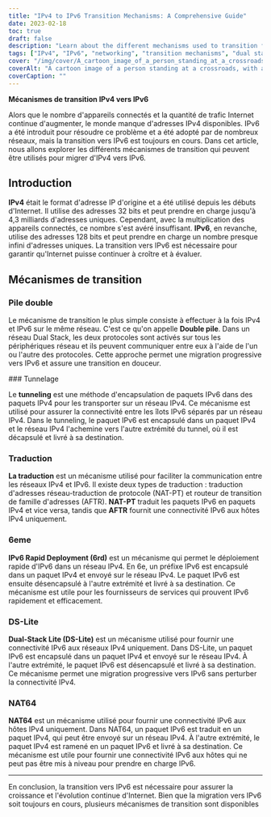 ```yaml
---
title: "IPv4 to IPv6 Transition Mechanisms: A Comprehensive Guide"
date: 2023-02-18
toc: true
draft: false
description: "Learn about the different mechanisms used to transition from IPv4 to IPv6 in this comprehensive guide."
tags: ["IPv4", "IPv6", "networking", "transition mechanisms", "dual stack", "NAT64", "DNS64", "IPv6 tunneling", "ISATAP", "6to4", "DS-lite", "MAP-T", "IPv6 migration", "network protocols", "internet protocol", "network architecture", "routing", "subnetting", "addressing"]
cover: "/img/cover/A_cartoon_image_of_a_person_standing_at_a_crossroads.png"
coverAlt: "A cartoon image of a person standing at a crossroads, with a signpost showing IPv4 and IPv6 directions, representing the choice and transition between the two protocols."
coverCaption: ""
---
```


**Mécanismes de transition IPv4 vers IPv6**  Alors que le nombre d'appareils connectés et la quantité de trafic Internet continue d'augmenter, le monde manque d'adresses IPv4 disponibles. IPv6 a été introduit pour résoudre ce problème et a été adopté par de nombreux réseaux, mais la transition vers IPv6 est toujours en cours. Dans cet article, nous allons explorer les différents mécanismes de transition qui peuvent être utilisés pour migrer d'IPv4 vers IPv6.  ## Introduction  **IPv4** était le format d'adresse IP d'origine et a été utilisé depuis les débuts d'Internet. Il utilise des adresses 32 bits et peut prendre en charge jusqu'à 4,3 milliards d'adresses uniques. Cependant, avec la multiplication des appareils connectés, ce nombre s'est avéré insuffisant. **IPv6**, en revanche, utilise des adresses 128 bits et peut prendre en charge un nombre presque infini d'adresses uniques. La transition vers IPv6 est nécessaire pour garantir qu'Internet puisse continuer à croître et à évaluer.  ## Mécanismes de transition  ### Pile double  Le mécanisme de transition le plus simple consiste à effectuer à la fois IPv4 et IPv6 sur le même réseau. C'est ce qu'on appelle **Double pile**. Dans un réseau Dual Stack, les deux protocoles sont activés sur tous les périphériques réseau et ils peuvent communiquer entre eux à l'aide de l'un ou l'autre des protocoles. Cette approche permet une migration progressive vers IPv6 et assure une transition en douceur.  ### Tunnelage  Le **tunneling** est une méthode d'encapsulation de paquets IPv6 dans des paquets IPv4 pour les transporter sur un réseau IPv4. Ce mécanisme est utilisé pour assurer la connectivité entre les îlots IPv6 séparés par un réseau IPv4. Dans le tunneling, le paquet IPv6 est encapsulé dans un paquet IPv4 et le réseau IPv4 l'achemine vers l'autre extrémité du tunnel, où il est décapsulé et livré à sa destination.  ### Traduction  **La traduction** est un mécanisme utilisé pour faciliter la communication entre les réseaux IPv4 et IPv6. Il existe deux types de traduction : traduction d'adresses réseau-traduction de protocole (NAT-PT) et routeur de transition de famille d'adresses (AFTR). **NAT-PT** traduit les paquets IPv6 en paquets IPv4 et vice versa, tandis que **AFTR** fournit une connectivité IPv6 aux hôtes IPv4 uniquement.  ### 6eme  **IPv6 Rapid Deployment (6rd)** est un mécanisme qui permet le déploiement rapide d'IPv6 dans un réseau IPv4. En 6e, un préfixe IPv6 est encapsulé dans un paquet IPv4 et envoyé sur le réseau IPv4. Le paquet IPv6 est ensuite désencapsulé à l'autre extrémité et livré à sa destination. Ce mécanisme est utile pour les fournisseurs de services qui prouvent IPv6 rapidement et efficacement.  ### DS-Lite  **Dual-Stack Lite (DS-Lite)** est un mécanisme utilisé pour fournir une connectivité IPv6 aux réseaux IPv4 uniquement. Dans DS-Lite, un paquet IPv6 est encapsulé dans un paquet IPv4 et envoyé sur le réseau IPv4. À l'autre extrémité, le paquet IPv6 est désencapsulé et livré à sa destination. Ce mécanisme permet une migration progressive vers IPv6 sans perturber la connectivité IPv4.  ### NAT64  **NAT64** est un mécanisme utilisé pour fournir une connectivité IPv6 aux hôtes IPv4 uniquement. Dans NAT64, un paquet IPv6 est traduit en un paquet IPv4, qui peut être envoyé sur un réseau IPv4. À l'autre extrémité, le paquet IPv4 est ramené en un paquet IPv6 et livré à sa destination. Ce mécanisme est utile pour fournir une connectivité IPv6 aux hôtes qui ne peut pas être mis à niveau pour prendre en charge IPv6.  ______  En conclusion, la transition vers IPv6 est nécessaire pour assurer la croissance et l'évolution continue d'Internet. Bien que la migration vers IPv6 soit toujours en cours, plusieurs mécanismes de transition sont disponibles